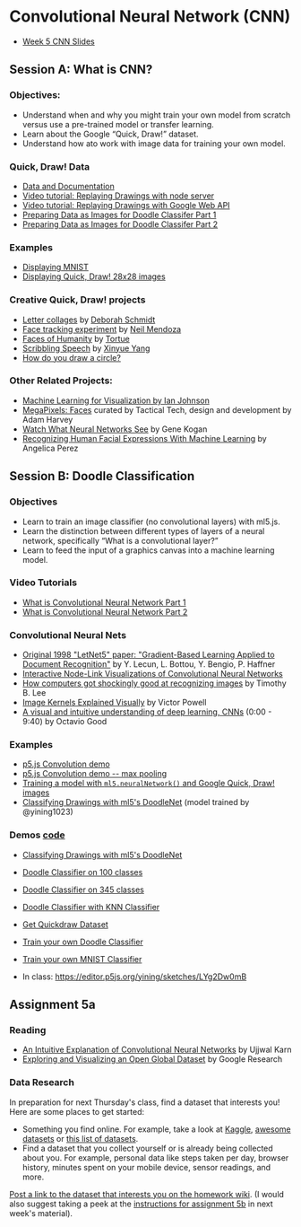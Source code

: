 # Convolutional Neural Network (CNN)

- [Week 5 CNN Slides](https://docs.google.com/presentation/d/14EKV7ZIhk-3ioGCZPxp646e1264Dy0wOdFj2vhxUsWA/edit?usp=sharing)

## Session A: What is CNN?

### Objectives:

- Understand when and why you might train your own model from scratch versus use a pre-trained model or transfer learning.
- Learn about the Google “Quick, Draw!” dataset.
- Understand how ato work with image data for training your own model.

### Quick, Draw! Data

- [Data and Documentation](https://github.com/googlecreativelab/quickdraw-dataset)
- [Video tutorial: Replaying Drawings with node server](https://thecodingtrain.com/CodingChallenges/122.1-quick-draw)
- [Video tutorial: Replaying Drawings with Google Web API](https://thecodingtrain.com/CodingChallenges/122.2-quick-draw)
- [Preparing Data as Images for Doodle Classifer Part 1](https://youtu.be/gX7U6WA7Ffk)
- [Preparing Data as Images for Doodle Classifer Part 2](https://youtu.be/wMe6qcpD8jI)

### Examples

- [Displaying MNIST](https://editor.p5js.org/ima_ml/sketches/ndqnn8p3F)
- [Displaying Quick, Draw! 28x28 images](https://editor.p5js.org/ima_ml/sketches/wOO4nvwyw)

### Creative Quick, Draw! projects

- [Letter collages](http://frauzufall.de/en/2017/google-quick-draw/) by [Deborah Schmidt](http://frauzufall.de/)
- [Face tracking experiment](https://www.instagram.com/p/BUU8TuQD6_v/) by [Neil Mendoza](http://www.neilmendoza.com/)
- [Faces of Humanity](http://project.laboiteatortue.com/facesofhumanity/) by [Tortue](www.laboiteatortue.com)
- [Scribbling Speech](http://xinyue.de/scribbling-speech.html) by [Xinyue Yang](http://xinyue.de/)
- [How do you draw a circle?](https://qz.com/994486/the-way-you-draw-circles-says-a-lot-about-you/)

### Other Related Projects:

- [Machine Learning for Visualization by Ian Johnson](https://medium.com/@enjalot/machine-learning-for-visualization-927a9dff1cab)
- [MegaPixels: Faces](https://ahprojects.com/megapixels-glassroom/) curated by Tactical Tech, design and development by Adam Harvey
- [Watch What Neural Networks See](https://experiments.withgoogle.com/what-neural-nets-see) by Gene Kogan
- [Recognizing Human Facial Expressions With Machine Learning](https://thoughtworksarts.io/blog/recognizing-facial-expressions-machine-learning/) by Angelica Perez

## Session B: Doodle Classification

### Objectives

- Learn to train an image classifier (no convolutional layers) with ml5.js.
- Learn the distinction between different types of layers of a neural network, specifically “What is a convolutional layer?”
- Learn to feed the input of a graphics canvas into a machine learning model.

### Video Tutorials

- [What is Convolutional Neural Network Part 1](https://youtu.be/qPKsVAI_W6M?list=PLRqwX-V7Uu6YPSwT06y_AEYTqIwbeam3y)
- [What is Convolutional Neural Network Part 2](https://youtu.be/pRWq_mtuppU?list=PLRqwX-V7Uu6YPSwT06y_AEYTqIwbeam3y)

### Convolutional Neural Nets

- [Original 1998 "LetNet5" paper: "Gradient-Based Learning Applied to Document Recognition"](http://yann.lecun.com/exdb/publis/pdf/lecun-01a.pdf) by Y. Lecun, L. Bottou, Y. Bengio, P. Haffner
- [Interactive Node-Link Visualizations of Convolutional Neural Networks](http://scs.ryerson.ca/~aharley/vis/)
- [How computers got shockingly good at recognizing images](https://arstechnica.com/science/2018/12/how-computers-got-shockingly-good-at-recognizing-images/) by Timothy B. Lee
- [Image Kernels Explained Visually](http://setosa.io/ev/image-kernels/) by Victor Powell
- [A visual and intuitive understanding of deep learning, CNNs](https://www.youtube.com/watch?v=Oqm9vsf_hvU) (0:00 - 9:40) by Octavio Good

### Examples

- [p5.js Convolution demo](https://editor.p5js.org/codingtrain/sketches/BN1lE-gyl)
- [p5.js Convolution demo -- max pooling](https://editor.p5js.org/codingtrain/sketches/GMRfsK7Wn)
- [Training a model with `ml5.neuralNetwork()` and Google Quick, Draw! images](https://editor.p5js.org/ima_ml/sketches/bL6jONrFQ)
- [Classifying Drawings with ml5's DoodleNet](https://editor.p5js.org/ima_ml/sketches/IbXlN6voN) (model trained by @yining1023)

### Demos [code](https://github.com/yining1023/machine-learning-for-the-web/tree/master/cnn)
- [Classifying Drawings with ml5's DoodleNet](https://editor.p5js.org/ima_ml/sketches/IbXlN6voN)
- [Doodle Classifier on 100 classes](https://yining1023.github.io/machine-learning-for-the-web/cnn/DoodleClassifier100/)
- [Doodle Classifier on 345 classes](https://yining1023.github.io/machine-learning-for-the-web/cnn/DoodleClassifier345/)
- [Doodle Classifier with KNN Classifier](https://yining1023.github.io/machine-learning-for-the-web/cnn/DoodleClassifier_KNN/)
- [Get Quickdraw Dataset](https://yining1023.github.io/machine-learning-for-the-web/cnn/GetQuickdrawData/)
- [Train your own Doodle Classifier](https://yining1023.github.io/machine-learning-for-the-web/cnn/TrainDoodleClassifier)
- [Train your own MNIST Classifier](https://yining1023.github.io/machine-learning-for-the-web/cnn/TrainMNIST)

- In class: https://editor.p5js.org/yining/sketches/LYg2Dw0mB

## Assignment 5a

### Reading

- [An Intuitive Explanation of Convolutional Neural Networks](https://ujjwalkarn.me/2016/08/11/intuitive-explanation-convnets/) by Ujjwal Karn
- [Exploring and Visualizing an Open Global Dataset](https://research.googleblog.com/2017/08/exploring-and-visualizing-open-global.html) by Google Research

### Data Research

In preparation for next Thursday's class, find a dataset that interests you! Here are some places to get started:

- Something you find online. For example, take a look at [Kaggle](https://www.kaggle.com/), [awesome datasets](https://github.com/awesomedata/awesome-public-datasets) or [this list of datasets](https://github.com/ml5js/Intro-ML-Arts-IMA-F22/wiki/Datasets).
- Find a dataset that you collect yourself or is already being collected about you. For example, personal data like steps taken per day, browser history, minutes spent on your mobile device, sensor readings, and more.

[Post a link to the dataset that interests you on the homework wiki](https://github.com/ml5js/Intro-ML-Arts-IMA-F22/wiki/Assignment-5). (I would also suggest taking a peek at the [instructions for assignment 5b](https://github.com/ml5js/Intro-ML-Arts-IMA-F22/blob/main/06_data/README.md#assignment-5b) in next week's material).
